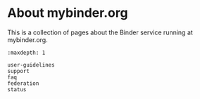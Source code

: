 # About mybinder.org

This is a collection of pages about the Binder service running at mybinder.org.

```{toctree}
:maxdepth: 1

user-guidelines
support
faq
federation
status
```
